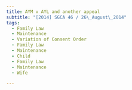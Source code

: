 ```yaml
---
title: AYM v AYL and another appeal
subtitle: "[2014] SGCA 46 / 26\_August\_2014"
tags:
  - Family Law
  - Maintenance
  - Variation of Consent Order
  - Family Law
  - Maintenance
  - Child
  - Family Law
  - Maintenance
  - Wife

---
```



